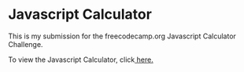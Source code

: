 # Javascript Calculator

This is my submission for the freecodecamp.org Javascript Calculator Challenge.

To view the Javascript Calculator, click<a href=https://fcc-calculator-navy.vercel.app/ title="Javascript Calculator"> here.</a>